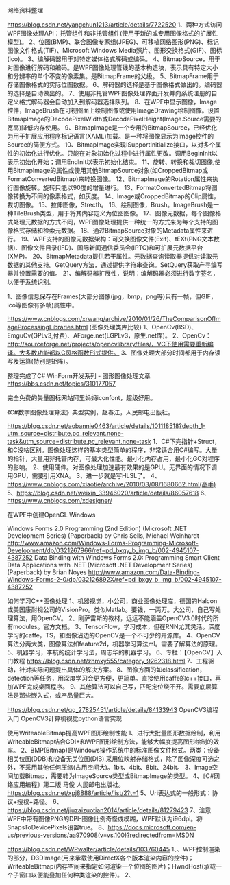 网络资料整理

https://blog.csdn.net/yangchun1213/article/details/7722520
1、两种方式访问WPF图像处理API：托管组件和非托管组件(使用于新的或专用图像格式的扩展性模型)。
2、位图(BMP)、联合图像专家组(JPEG)、可移植网络图形(PNG)、标记图像文件格式(TIF)、Microsoft Windows Media照片、图形交换格式(GIF)、图标(ico)。
3、编解码器用于对特定媒体格式解码或编码。
4、BitmapSource，用于对图像进行解码和编码。是WPF图像处理管线的基本构造块，表示具有特定大小和分辨率的单个不变的像素集。是BitmapFrame的父级。
5、BitmapFrame用于存储图像格式的实际位图数据。
6、解码器的选择是基于图像格式做出的。编码器的选择是自动做出的。
7、使用非托管WPF图像处理界面开发并向系统注册的自定义格式解码器会自动加入到解码器选择队列。
8、在WPF中显示图像，Image控件，ImageBrush在可视图面上绘制图像或使用ImageDrawing绘制图像。设置BitmapImage的DecodePixelWidth或DecodePixelHeight(Image.Source需要的宽高)降低内存使用。
9、BitmapImage是一个专用的BitmapSource，已经优化为用于扩展应用程序标记语言(XAML)加载。是一种将图像显示为Image控件的Source的简便方式。
10、BitmapImage实现ISupportInitialize接口，以对多个属性的初始化进行优化。只能在对象初始化过程中进行属性更改。调用BeginInit以表示初始化开始；调用EndInit以表示初始化结束。
11、旋转、转换和裁切图像,使用BitmapImage的属性或使用其他BitmapSource对象(如CroppedBitmap或FormatConvertedBitmap)来转换图像。
12、BitmapImage的Rotation属性来执行图像旋转。旋转只能以90度的增量进行。
13、FormatConvertedBitmap将图像转换为不同的像素格式，如灰度。
14、Image或CroppedBitmap的Clip属性，裁切图像。
15、拉伸图像，Strecth。
16、绘制图像，Brush。ImageBrush是一种TileBrush类型，用于将其内容定义为位图图像。
17、图像元数据，每个图像格式处理元数据的方式不同，WPF图像处理提供一种统一的方式来为每个支持的图像格式存储和检索元数据。
18、通过BitmapSource对象的Metadata属性来进行。
19、WPF支持的图像元数据架构：可交换图像文件(Exif)、tEXt(PNG文本数据)、图像文件目录(IFD)、国际新闻通信委员会(IPTC)和可扩展元数据平台(XMP)。
20、BitmapMetadata提供若干属性。元数据查询读取器提供对读取元数据的其他支持。GetQuery方法，通过提供字符串查询。SetQuery获取产寻编写器并设置需要的值。
21、编解码器扩展性，说明：编解码器必须进行数字签名，以便于系统识别。


1、图像信息保存在Frames(大部分图像(jpg，bmp，png等)只有一帧，但GIF，ico等图像有多帧)属性中。

https://www.cnblogs.com/xrwang/archive/2010/01/26/TheComparisonOfImageProcessingLibraries.html (图像处理类库比较)
1、OpenCv(BSD)、EmguCv(GPLv3,付费)、AForge.net(LGPLv3，原生.net库)。
2、OpenCv：http://sourceforge.net/projects/opencvlibrary/files/，VC下使用需要重新编译。大多数功能都以C风格函数形式提供。
3、图像处理大部分时间都用于内存读写及运算(特别是矩阵)。

整理完成了C# WinForm开发系列 - 图形图像处理文章
https://bbs.csdn.net/topics/310177057

完全免费的矢量图标网站阿里妈妈iconfont，超级好用。

《C#数字图像处理算法》典型实例，赵春江，人民邮电出版社。

https://blog.csdn.net/aobannie0463/article/details/101118518?depth_1-utm_source=distribute.pc_relevant.none-task&utm_source=distribute.pc_relevant.none-task
1、C#下完指针+Struct，和C没啥区别。图像处理这样的基本类型简单的程序，非常适合用C#编写。大量的指针，大量用非托管内存，可最大化性能。最小化内存占用，最小化GC对程序的影响。
2、使用硬件。对图像处理加速最有效果的是GPU。无界面的情况下调用GPU，需要引用XNA。
3、进一步就是写HLSL了。
4、https://www.cnblogs.com/xiaotie/archive/2010/03/08/1680662.html(高手)
5、https://blog.csdn.net/weixin_33946020/article/details/86057618
6、https://www.cnblogs.com/xdesigner/

在WPF中创建OpenGL Windows

Windows Forms 2.0 Programming (2nd Edition) (Microsoft .NET Development Series) (Paperback)
by Chris Sells, Michael Weinhardt 
http://www.amazon.com/Windows-Forms-Programming-Microsoft-Development/dp/0321267966/ref=pd_bxgy_b_img_b/002-4945107-4387252
Data Binding with Windows Forms 2.0: Programming Smart Client Data Applications with .NET (Microsoft .NET Development Series) (Paperback)
by Brian Noyes 
http://www.amazon.com/Data-Binding-Windows-Forms-2-0/dp/032126892X/ref=pd_bxgy_b_img_b/002-4945107-4387252


如何学习C++图像处理
1、机器视觉，小公司，商业图像处理库，德国的Halcon或美国康耐视公司的VisionPro。类似Matlab。要钱，一两万。大公司，自己写处理算法，用OpenCV。
2、刚萨雷斯的教材，远远不能涵盖OpenCV3.0时代的所有modules。官方文档。
3、TensorFlow，学习成本，但在RNN尤其灵活。深度学习的caffe，TS，和图像沾边的OpenCV是一个不可少的开源库。
4、OpenCV算法分两大类，图像算法如feature2d，机器学习算法ml。需要了解算法的原理。
5、机器学习，李航的统计学习法，周志华的机器学习。
6、专栏：【OpenCV】入门教程 https://blog.csdn.net/zhmxy555/category_9262318.html
7、工程驱动，针对实际问题提出具体的解决方案。
8、图像方面的如classification，detection等任务，用深度学习会更方便，更简单。直接使用caffe的c++接口，再加WPF完成桌面程序。
9、其他算法可以自己写，匹配定位绕不开。需要底层算法是那些嵌入式，或产品量巨大。

https://blog.csdn.net/qq_27825451/article/details/84133943 OpenCV3编程入门 OpenCV3计算机视觉python语言实现

使用WriteableBitmap提高WPF图形绘制性能
1、进行大批量图形数据绘制，利用WriteableBitmap结合GDI+和WPF图形绘制方法，能够大幅度提高图形绘制的效率。
2、BMP(Bitmap)是Windows操作系统中的标准图像文件格式。两类：设备相关位图(DDB)和设备无关位图(DIB).采用位映射存储格式，除了图像深度可选之外，不采用其他任何压缩(占用空间大)。1bit、4bit、8bit、24bit。
3、Image空间加载Bitmap，需要转为ImageSource类型或BitmapImage的类型。
4、《C#网络应用编程》第二版 马俊 人民邮电出版社。https://blog.csdn.net/xpj8888/article/list/2?t=1
5、Uri表达式的一般形式：协议+授权+路径。
6、https://blog.csdn.net/jiuzaizuotian2014/article/details/81279423
7、注意WPF中带有图像PNG的DPI-图像比例奇怪或模糊，WPF默认为i96dpi。将SnapsToDevicePixels设置true。
8、https://docs.microsoft.com/en-us/previous-versions/aa970908(v=vs.100)?redirectedfrom=MSDN

https://blog.csdn.net/WPwalter/article/details/103760445
1、、WPF控制渲染的部分，D3DImage(用来承载使用DirectX各个版本渲染内容的控件)；WriteableBitmap(内存空间来指定如何渲染一个位图的图片)；HwndHost(承载一个子窗口以便能叠加任何种类渲染的控件)。
2、